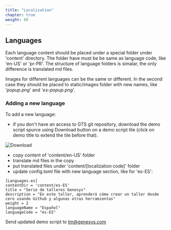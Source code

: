 ```yaml
---
title: "Localization"
chapter: true
weight: 80
---
```


## Languages  

Each language content should be placed under a special folder under 'content' directory. The folder have must be be same as language code, like 'en-US' or 'pr-PR'. The structure of language folders is simalar, the only difference is translated md files. 

Images for different languages can be the same or different. In the second case they should be placed to static/images folder with new names, like '*popup.png*' and '*es-popup.png*'.

### Adding a new language

To add a new language:

- if you don't have an access to GTS git repository, download the demo script spurce using Download button on a demo script tile (click on demo title to extend the tile before that).

![Download](/images/download.png)

- copy content of 'content/en-US' folder
- translate md files in the copy
- put translated files under 'content/[localization code]' folder
- update config.toml file with new language section, like for 'es-ES':

```
[Languages.es]
contentDir = 'content/es-ES'
title = "Serie de talleres Genesys"
description = "En este taller, aprenderá cómo crear un taller desde cero usando Github y algunas otras herramientas"
weight = 2
languageName = "Español"
languageCode = "es-ES"
```

Send updated demo script to tm@genesys.com
